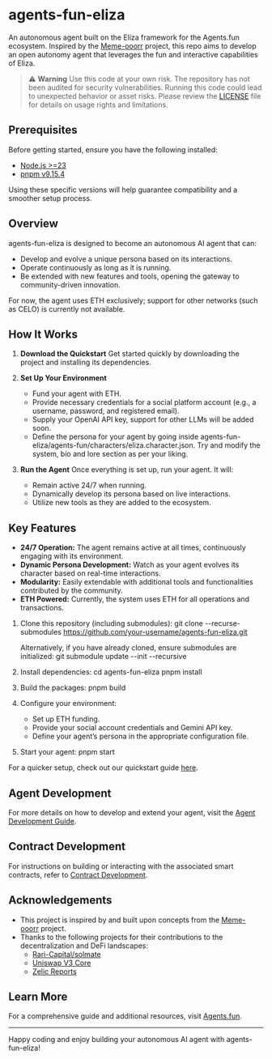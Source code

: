 # agents-fun-eliza

An autonomous agent built on the Eliza framework for the Agents.fun ecosystem. Inspired by the [Meme-ooorr](https://github.com/dvilelaf/memeooorr) project, this repo aims to develop an open autonomy agent that leverages the fun and interactive capabilities of Eliza.

> :warning: **Warning**
> Use this code at your own risk. The repository has not been audited for security vulnerabilities. Running this code could lead to unexpected behavior or asset risks. Please review the [LICENSE](./LICENSE) file for details on usage rights and limitations.

## Prerequisites

Before getting started, ensure you have the following installed:

- [Node.js >=23](https://nodejs.org/en/download)
- [pnpm v9.15.4](https://pnpm.io/installation)

Using these specific versions will help guarantee compatibility and a smoother setup process.

## Overview

agents-fun-eliza is designed to become an autonomous AI agent that can:
- Develop and evolve a unique persona based on its interactions.
- Operate continuously as long as it is running.
- Be extended with new features and tools, opening the gateway to community-driven innovation.

For now, the agent uses ETH exclusively; support for other networks (such as CELO) is currently not available.

## How It Works

1. **Download the Quickstart**
   Get started quickly by downloading the project and installing its dependencies.

2. **Set Up Your Environment**
   - Fund your agent with ETH.
   - Provide necessary credentials for a social platform account (e.g., a username, password, and registered email).
   - Supply your OpenAI API key, support for other LLMs will be added soon.
   - Define the persona for your agent by going inside agents-fun-eliza/agents-fun/characters/eliza.character.json. Try and modify the system, bio and lore section as per your liking.

3. **Run the Agent**
   Once everything is set up, run your agent. It will:
   - Remain active 24/7 when running.
   - Dynamically develop its persona based on live interactions.
   - Utilize new tools as they are added to the ecosystem.

## Key Features

- **24/7 Operation:** The agent remains active at all times, continuously engaging with its environment.
- **Dynamic Persona Development:** Watch as your agent evolves its character based on real-time interactions.
- **Modularity:** Easily extendable with additional tools and functionalities contributed by the community.
- **ETH Powered:** Currently, the system uses ETH for all operations and transactions.

1. Clone this repository (including submodules):
   git clone --recurse-submodules https://github.com/your-username/agents-fun-eliza.git

   Alternatively, if you have already cloned, ensure submodules are initialized:
   git submodule update --init --recursive

2. Install dependencies:
   cd agents-fun-eliza
   pnpm install

3. Build the packages:
   pnpm build

3. Configure your environment:
   - Set up ETH funding.
   - Provide your social account credentials and Gemini API key.
   - Define your agent’s persona in the appropriate configuration file.

4. Start your agent:
   pnpm start

For a quicker setup, check out our quickstart guide [here](#TODO).

## Agent Development

For more details on how to develop and extend your agent, visit the [Agent Development Guide](docs/agents.md).

## Contract Development

For instructions on building or interacting with the associated smart contracts, refer to [Contract Development](docs/contracts.md).

## Acknowledgements

- This project is inspired by and built upon concepts from the [Meme-ooorr](https://github.com/dvilelaf/memeooorr) project.
- Thanks to the following projects for their contributions to the decentralization and DeFi landscapes:
  - [Rari-Capital/solmate](https://github.com/Rari-Capital/solmate)
  - [Uniswap V3 Core](https://github.com/Uniswap/v3-core)
  - [Zelic Reports](https://reports.zellic.io/publications/beefy-uniswapv3/sections/observation-cardinality-observation-cardinality)

## Learn More

For a comprehensive guide and additional resources, visit [Agents.fun](https://agents.fun).

---

Happy coding and enjoy building your autonomous AI agent with agents-fun-eliza!

